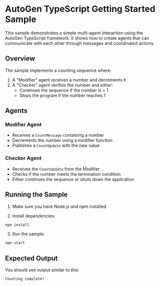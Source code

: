 # AutoGen TypeScript Getting Started Sample

This sample demonstrates a simple multi-agent interaction using the AutoGen TypeScript framework. It shows how to create agents that can communicate with each other through messages and coordinated actions.

## Overview

The sample implements a counting sequence where:
1. A "Modifier" agent receives a number and decrements it
2. A "Checker" agent verifies the number and either:
   - Continues the sequence if the number is > 1
   - Stops the program if the number reaches 1

## Agents

### Modifier Agent
- Receives a `CountMessage` containing a number
- Decrements the number using a modifier function
- Publishes a `CountUpdate` with the new value

### Checker Agent
- Receives the `CountUpdate` from the Modifier
- Checks if the number meets the termination condition
- Either continues the sequence or shuts down the application

## Running the Sample

1. Make sure you have Node.js and npm installed

2. Install dependencies:
```bash
npm install
```

3. Run the sample:
```bash
npm start
```

## Expected Output
You should see output similar to this:

```
Counting complete!
```



